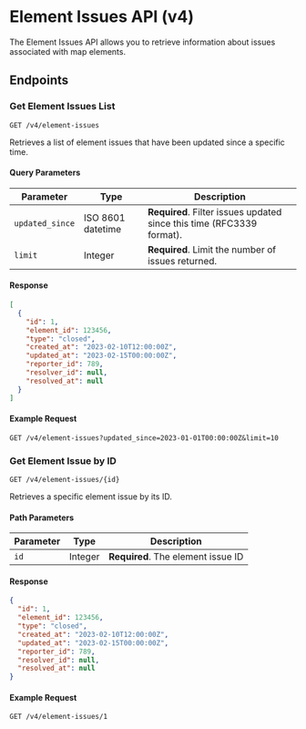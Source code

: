 
# Element Issues API (v4)

The Element Issues API allows you to retrieve information about issues associated with map elements.

## Endpoints

### Get Element Issues List

```
GET /v4/element-issues
```

Retrieves a list of element issues that have been updated since a specific time.

#### Query Parameters

| Parameter | Type | Description |
|-----------|------|-------------|
| `updated_since` | ISO 8601 datetime | **Required**. Filter issues updated since this time (RFC3339 format). |
| `limit` | Integer | **Required**. Limit the number of issues returned. |

#### Response

```json
[
  {
    "id": 1,
    "element_id": 123456,
    "type": "closed",
    "created_at": "2023-02-10T12:00:00Z",
    "updated_at": "2023-02-15T00:00:00Z",
    "reporter_id": 789,
    "resolver_id": null,
    "resolved_at": null
  }
]
```

#### Example Request

```
GET /v4/element-issues?updated_since=2023-01-01T00:00:00Z&limit=10
```

### Get Element Issue by ID

```
GET /v4/element-issues/{id}
```

Retrieves a specific element issue by its ID.

#### Path Parameters

| Parameter | Type | Description |
|-----------|------|-------------|
| `id` | Integer | **Required**. The element issue ID |

#### Response

```json
{
  "id": 1,
  "element_id": 123456,
  "type": "closed",
  "created_at": "2023-02-10T12:00:00Z",
  "updated_at": "2023-02-15T00:00:00Z",
  "reporter_id": 789,
  "resolver_id": null,
  "resolved_at": null
}
```

#### Example Request

```
GET /v4/element-issues/1
```
